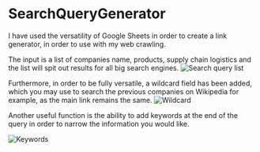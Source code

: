 # SearchQueryGenerator
I have used the versatility of Google Sheets in order to create a link generator, in order to use with my web crawling.

The input is a list of companies name, products, supply chain logistics and the list will spit out results for all big search engines.
![Search query list](https://user-images.githubusercontent.com/16565764/169750178-07687bcc-9f2d-4340-af14-f2b2829a955a.png)

Furthermore, in order to be fully versatile, a wildcard field has been added, which you may use to search the previous companies on Wikipedia for example, as the main link remains the same. 
![Wildcard](https://user-images.githubusercontent.com/16565764/169750316-7cadef9c-98fe-4c43-8708-a9646b5a6243.png)

Another useful function is the ability to add keywords at the end of the query in order to narrow the information you would like.

![Keywords](https://user-images.githubusercontent.com/16565764/169750460-9b2f3344-8fdb-4f9b-b3fe-d550336beafd.png)


